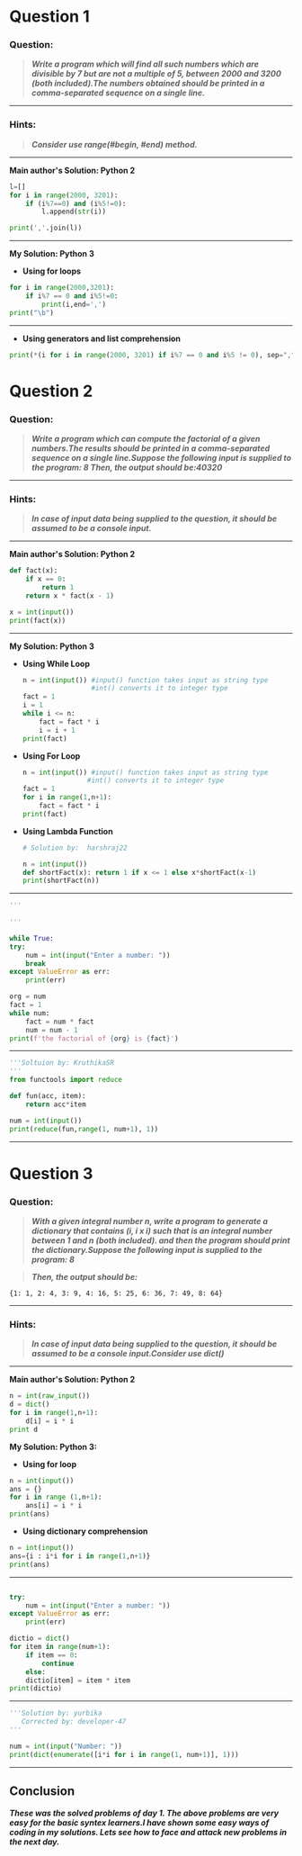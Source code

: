 # Question 1

### **Question:**

> **_Write a program which will find all such numbers which are divisible by 7 but are not a multiple of 5,
> between 2000 and 3200 (both included).The numbers obtained should be printed in a comma-separated sequence on a single line._**

---

### Hints:

> **_Consider use range(#begin, #end) method._**

---

**Main author's Solution: Python 2**

```python
l=[]
for i in range(2000, 3201):
    if (i%7==0) and (i%5!=0):
        l.append(str(i))

print(','.join(l))
```

---

**My Solution: Python 3**
- **Using for loops**

```python
for i in range(2000,3201):
    if i%7 == 0 and i%5!=0:
        print(i,end=',')
print("\b")
```

---
- **Using generators and list comprehension**

```python
print(*(i for i in range(2000, 3201) if i%7 == 0 and i%5 != 0), sep=",")
```
# Question 2

### **Question:**

> **_Write a program which can compute the factorial of a given numbers.The results should be printed in a comma-separated sequence on a single line.Suppose the following input is supplied to the program: 8
> Then, the output should be:40320_**

---

### Hints:

> **_In case of input data being supplied to the question, it should be assumed to be a console input._**

---

**Main author's Solution: Python 2**

```python
def fact(x):
    if x == 0:
        return 1
    return x * fact(x - 1)

x = int(input())
print(fact(x))
```

---

**My Solution: Python 3**

- **Using While Loop**
  ```python
  n = int(input()) #input() function takes input as string type
                   #int() converts it to integer type
  fact = 1
  i = 1
  while i <= n:
      fact = fact * i
      i = i + 1
  print(fact)
  ```
- **Using For Loop**
  ```python
  n = int(input()) #input() function takes input as string type
                  #int() converts it to integer type
  fact = 1
  for i in range(1,n+1):
      fact = fact * i
  print(fact)
  ```
- **Using Lambda Function**

  ```python
  # Solution by:  harshraj22

  n = int(input())
  def shortFact(x): return 1 if x <= 1 else x*shortFact(x-1)
  print(shortFact(n))

  ```
---
```python
'''
    
'''

while True:
try:
    num = int(input("Enter a number: "))
    break
except ValueError as err:
    print(err)

org = num
fact = 1
while num:
    fact = num * fact
    num = num - 1
print(f'the factorial of {org} is {fact}')
```
---
```python
'''Soltuion by: KruthikaSR
'''
from functools import reduce

def fun(acc, item):
	return acc*item

num = int(input())
print(reduce(fun,range(1, num+1), 1))
```
---

# Question 3

### **Question:**

> **_With a given integral number n, write a program to generate a dictionary that contains (i, i x i) such that is an integral number between 1 and n (both included). and then the program should print the dictionary.Suppose the following input is supplied to the program: 8_**

> **_Then, the output should be:_**

```
{1: 1, 2: 4, 3: 9, 4: 16, 5: 25, 6: 36, 7: 49, 8: 64}
```

---

### Hints:

> **_In case of input data being supplied to the question, it should be assumed to be a console input.Consider use dict()_**

---

**Main author's Solution: Python 2**

```python
n = int(raw_input())
d = dict()
for i in range(1,n+1):
    d[i] = i * i
print d
```

**My Solution: Python 3:**

- **Using for loop**

```python
n = int(input())
ans = {}
for i in range (1,n+1):
    ans[i] = i * i
print(ans)
```

- **Using dictionary comprehension**

```python
n = int(input())
ans={i : i*i for i in range(1,n+1)}
print(ans)
```
---
```python

try:
    num = int(input("Enter a number: "))
except ValueError as err:
    print(err)

dictio = dict()
for item in range(num+1):
    if item == 0:
        continue
    else:
	dictio[item] = item * item
print(dictio)
```
---
```python
'''Solution by: yurbika
   Corrected by: developer-47
'''

num = int(input("Number: "))
print(dict(enumerate([i*i for i in range(1, num+1)], 1)))
```
---
## Conclusion

**_These was the solved problems of day 1. The above problems are very easy for the basic syntex learners.I have shown some easy ways of coding in my solutions. Lets see how to face and attack new problems in the next day._**

